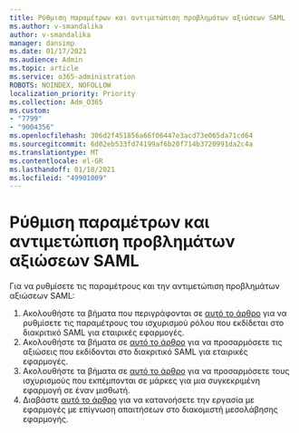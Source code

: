```yaml
---
title: Ρύθμιση παραμέτρων και αντιμετώπιση προβλημάτων αξιώσεων SAML
ms.author: v-smandalika
author: v-smandalika
manager: dansimp
ms.date: 01/17/2021
ms.audience: Admin
ms.topic: article
ms.service: o365-administration
ROBOTS: NOINDEX, NOFOLLOW
localization_priority: Priority
ms.collection: Adm_O365
ms.custom:
- "7799"
- "9004356"
ms.openlocfilehash: 306d2f451856a66f06447e3acd73e065da71cd64
ms.sourcegitcommit: 6d02eb533fd74199af6b20f714b3720991da2c4a
ms.translationtype: MT
ms.contentlocale: el-GR
ms.lasthandoff: 01/18/2021
ms.locfileid: "49901009"
---
```

# <a name="configure-and-troubleshoot-saml-claims"></a>Ρύθμιση παραμέτρων και αντιμετώπιση προβλημάτων αξιώσεων SAML

Για να ρυθμίσετε τις παραμέτρους και την αντιμετώπιση προβλημάτων αξιώσεων SAML:

1. Ακολουθήστε τα βήματα που περιγράφονται σε [αυτό το άρθρο](https://docs.microsoft.com/azure/active-directory/develop/active-directory-enterprise-app-role-management) για να ρυθμίσετε τις παραμέτρους του ισχυρισμού ρόλου που εκδίδεται στο διακριτικό SAML για εταιρικές εφαρμογές.
2. Ακολουθήστε τα βήματα σε [αυτό το άρθρο](https://docs.microsoft.com/azure/active-directory/develop/active-directory-saml-claims-customization) για να προσαρμόσετε τις αξιώσεις που εκδίδονται στο διακριτικό SAML για εταιρικές εφαρμογές.
3. Ακολουθήστε τα βήματα σε [αυτό το άρθρο](https://docs.microsoft.com/azure/active-directory/develop/active-directory-claims-mapping) για να προσαρμόσετε τους ισχυρισμούς που εκπέμπονται σε μάρκες για μια συγκεκριμένη εφαρμογή σε έναν μισθωτή.
4. Διαβάστε [αυτό το άρθρο](https://docs.microsoft.com/azure/active-directory/manage-apps/application-proxy-configure-for-claims-aware-applications) για να κατανοήσετε την εργασία με εφαρμογές με επίγνωση απαιτήσεων στο διακομιστή μεσολάβησης εφαρμογής.